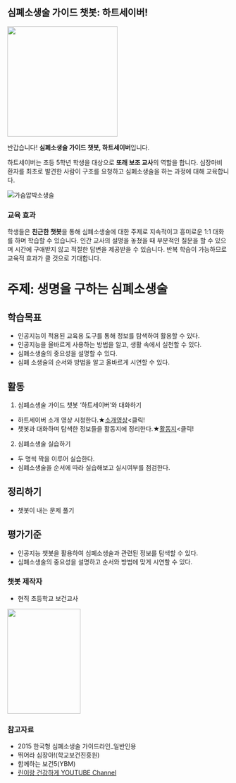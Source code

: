 ## 심폐소생술 가이드 챗봇: 하트세이버!

<img src='https://user-images.githubusercontent.com/72488320/234489360-820e7102-712f-4f09-ae07-48328fdb337d.png' width='250' height='250'>

반갑습니다! **심폐소생술 가이드 챗봇, 하트세이버**입니다.

 하트세이버는 초등 5학년 학생을 대상으로 **또래 보조 교사**의 역할을 합니다.
심장마비 환자를 최초로 발견한 사람이 구조를 요청하고 심폐소생술을 하는 과정에 대해 교육합니다.

![가슴압박소생술](https://user-images.githubusercontent.com/72488320/113854528-eaec8a80-97d9-11eb-84ab-7f9c292b079f.PNG)


### 교육 효과
 학생들은 **친근한 챗봇**을 통해 심폐소생술에 대한 주제로 지속적이고 흥미로운 1:1 대화를 하며 학습할 수 있습니다. 
인간 교사의 설명을 놓쳤을 때 부분적인 질문을 할 수 있으며 시간에 구애받지 않고 적절한 답변을 제공받을 수 있습니다.
반복 학습이 가능하므로 교육적 효과가 클 것으로 기대합니다.


# 주제: 생명을 구하는 심폐소생술
## 학습목표
- 인공지능이 적용된 교육용 도구를 통해 정보를 탐색하여 활용할 수 있다.
- 인공지능을 올바르게 사용하는 방법을 알고, 생활 속에서 실천할 수 있다.
- 심폐소생술의 중요성을 설명할 수 있다.
- 심폐 소생술의 순서와 방법을 알고 올바르게 시연할 수 있다.

## 활동
1. 심폐소생술 가이드 챗봇 ‘하트세이버’와 대화하기
 - 하트세이버 소개 영상 시청한다.★[소개영상](https://www.youtube.com/watch?v=TW4FkBAFkYw&t=3s)<클릭!
 - 챗봇과 대화하며 탐색한 정보들을 활동지에 정리한다.★[활동지](https://docs.google.com/document/d/19rmAqvKD1Q_lGoPokL4oo5PXyPHYqQjT/edit?usp=sharing&ouid=117043477565419924608&rtpof=true&sd=true)<클릭!
2. 심폐소생술 실습하기
 - 두 명씩 짝을 이루어 실습한다.
 - 심폐소생술을 순서에 따라 실습해보고 실시여부를 점검한다.

## 정리하기
- 챗봇이 내는 문제 풀기

## 평가기준
- 인공지능 챗봇을 활용하여 심폐소생술과 관련된 정보를 탐색할 수 있다.
- 심폐소생술의 중요성을 설명하고 순서와 방법에 맞게 시연할 수 있다.


### 챗봇 제작자
- 현직 초등학교 보건교사
<img src='https://user-images.githubusercontent.com/72488320/234489888-de8390e0-3729-49d1-ab32-27a4c491dcaf.png' width='166' height='238'>


### 참고자료
- 2015 한국형 심폐소생술 가이드라인_일반인용
- 뛰어라 심장아!(학교보건진흥원)
- 함께하는 보건5(YBM)
- [린이랑 건강하게 YOUTUBE Channel](https://www.youtube.com/channel/UCwIRsJMyT0ku1sxfF4Ntt1A)
